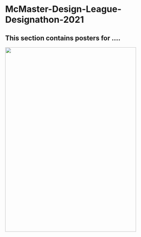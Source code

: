# McMaster-Design-League-Designathon-2021

## This section contains posters for ....


<img src="/mdl_merch.png" width="420" height="594">
